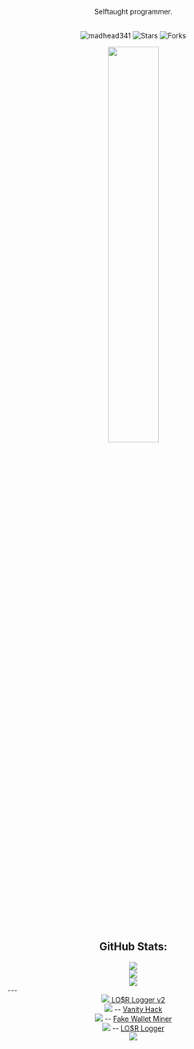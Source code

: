 <p align="center"> 
Selftaught programmer.<br> <br>
</p>

<p align="center">
<img src="https://komarev.com/ghpvc/?username=madhead341&label=Profile%20views&color=5c12df&style=flat" alt="madhead341" />
<img src="https://img.shields.io/badge/dynamic/json?&label=Total%20Stars&color=5c12df&style=flat&style=for-the-badge&query=%24.stars&url=https://api.github-star-counter.workers.dev/user/madhead341" alt="Stars"></a>
<img src="https://img.shields.io/badge/dynamic/json?&label=Total%20Forks&color=5c12df&style=flat&style=for-the-badge&query=%24.forks&url=https://api.github-star-counter.workers.dev/user/madhead341" alt="Forks"></a>
</p>

<p align="center">
  <a href="https://discord.com/users/1083368117230653460"><img src="https://lanyard-profile-readme.vercel.app/api/1083368117230653460?idleMessage=Working%On%20My%20Website." width=45%></a>


<div style="text-align:center;">
  <h2>GitHub Stats:</h2>
  <img src="https://github-readme-stats.vercel.app/api?username=madhead341&theme=dark&hide_border=false&include_all_commits=true&count_private=false"/><br/>
  <img src="https://github-readme-streak-stats.herokuapp.com/?user=madhead341&theme=dark&hide_border=false"/><br/>
  <img src="https://github-readme-stats.vercel.app/api/top-langs/?username=madhead341&theme=dark&hide_border=false&include_all_commits=true&count_private=false&layout=compact"/>
</div>
---
<div style="text-align:center;">
  <img src="https://img.shields.io/badge/LO%24R%20Logger-v2-purple"/><a href="https://github.com/madhead341/LOSR-Logger-v2"> LO$R Logger v2</a>
</div>
<div style="text-align:center;">
  <img src="https://img.shields.io/badge/Vanity%20-Hack-black"/> -- <a href="https://github.com/madhead341/Vanity-Hack">Vanity Hack</a>
</div>
<div style="text-align:center;">
  <img src="https://img.shields.io/badge/Wallet-Miner-green"/> -- <a href="https://github.com/madhead341/LOSR-Fake-wallet-miner">Fake Wallet Miner</a>
</div>
<div style="text-align:center;">
  <img src="https://img.shields.io/badge/LO%24R-Logger-purple"/> -- <a href="https://github.com/madhead341/LOSR-Logger">LO$R Logger</a>
</div>
<div style="text-align:center;">
  <a href="https://www.buymeacoffee.com/losr/"><img src="https://www.buymeacoffee.com/assets/img/custom_images/orange_img.png"/></a>
</div>

